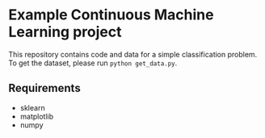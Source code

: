 # Example Continuous Machine Learning project

This repository contains code and data for a simple classification problem. To get the dataset, please run `python get_data.py`.

## Requirements

- sklearn
- matplotlib
- numpy
